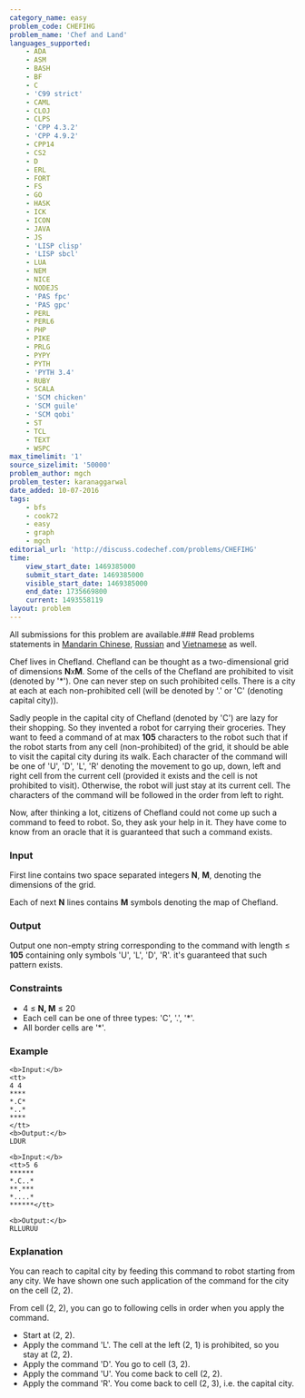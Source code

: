 ```yaml
---
category_name: easy
problem_code: CHEFIHG
problem_name: 'Chef and Land'
languages_supported:
    - ADA
    - ASM
    - BASH
    - BF
    - C
    - 'C99 strict'
    - CAML
    - CLOJ
    - CLPS
    - 'CPP 4.3.2'
    - 'CPP 4.9.2'
    - CPP14
    - CS2
    - D
    - ERL
    - FORT
    - FS
    - GO
    - HASK
    - ICK
    - ICON
    - JAVA
    - JS
    - 'LISP clisp'
    - 'LISP sbcl'
    - LUA
    - NEM
    - NICE
    - NODEJS
    - 'PAS fpc'
    - 'PAS gpc'
    - PERL
    - PERL6
    - PHP
    - PIKE
    - PRLG
    - PYPY
    - PYTH
    - 'PYTH 3.4'
    - RUBY
    - SCALA
    - 'SCM chicken'
    - 'SCM guile'
    - 'SCM qobi'
    - ST
    - TCL
    - TEXT
    - WSPC
max_timelimit: '1'
source_sizelimit: '50000'
problem_author: mgch
problem_tester: karanaggarwal
date_added: 10-07-2016
tags:
    - bfs
    - cook72
    - easy
    - graph
    - mgch
editorial_url: 'http://discuss.codechef.com/problems/CHEFIHG'
time:
    view_start_date: 1469385000
    submit_start_date: 1469385000
    visible_start_date: 1469385000
    end_date: 1735669800
    current: 1493558119
layout: problem
---
```

All submissions for this problem are available.###  Read problems statements in [Mandarin Chinese](http://www.codechef.com/download/translated/COOK72/mandarin/CHEFIHG.pdf), [Russian](http://www.codechef.com/download/translated/COOK72/russian/CHEFIHG.pdf) and [Vietnamese](http://www.codechef.com/download/translated/COOK72/vietnamese/CHEFIHG.pdf) as well.

Chef lives in Chefland. Chefland can be thought as a two-dimensional grid of dimensions **N**x**M**. Some of the cells of the Chefland are prohibited to visit (denoted by '\*'). One can never step on such prohibited cells. There is a city at each at each non-prohibited cell (will be denoted by '.' or 'C' (denoting capital city)).

Sadly people in the capital city of Chefland (denoted by 'C') are lazy for their shopping. So they invented a robot for carrying their groceries. They want to feed a command of at max **105** characters to the robot such that if the robot starts from any cell (non-prohibited) of the grid, it should be able to visit the capital city during its walk. Each character of the command will be one of 'U', 'D', 'L', 'R' denoting the movement to go up, down, left and right cell from the current cell (provided it exists and the cell is not prohibited to visit). Otherwise, the robot will just stay at its current cell. The characters of the command will be followed in the order from left to right.

Now, after thinking a lot, citizens of Chefland could not come up such a command to feed to robot. So, they ask your help in it. They have come to know from an oracle that it is guaranteed that such a command exists.

### Input

First line contains two space separated integers **N**, **M**, denoting the dimensions of the grid.

Each of next **N** lines contains **M** symbols denoting the map of Chefland.

### Output

Output one non-empty string corresponding to the command with length ≤ **105** containing only symbols 'U', 'L', 'D', 'R'. it's guaranteed that such pattern exists.

### Constraints

- 4 ≤ **N, M** ≤ 20
- Each cell can be one of three types: 'C', '.', '\*'.
- All border cells are '\*'.

### Example

```
<b>Input:</b>
<tt>
4 4
****
*.C*
*..*
****
</tt>
<b>Output:</b>
LDUR

```
```
<b>Input:</b>
<tt>5 6
******
*.C..*
**.***
*....*
******</tt>

<b>Output:</b>
RLLURUU

```
### Explanation

You can reach to capital city by feeding this command to robot starting from any city. We have shown one such application of the command for the city on the cell (2, 2).

From cell (2, 2), you can go to following cells in order when you apply the command.

- Start at (2, 2).
- Apply the command 'L'. The cell at the left (2, 1) is prohibited, so you stay at (2, 2).
- Apply the command 'D'. You go to cell (3, 2).
- Apply the command 'U'. You come back to cell (2, 2).
- Apply the command 'R'. You come back to cell (2, 3), i.e. the capital city.
